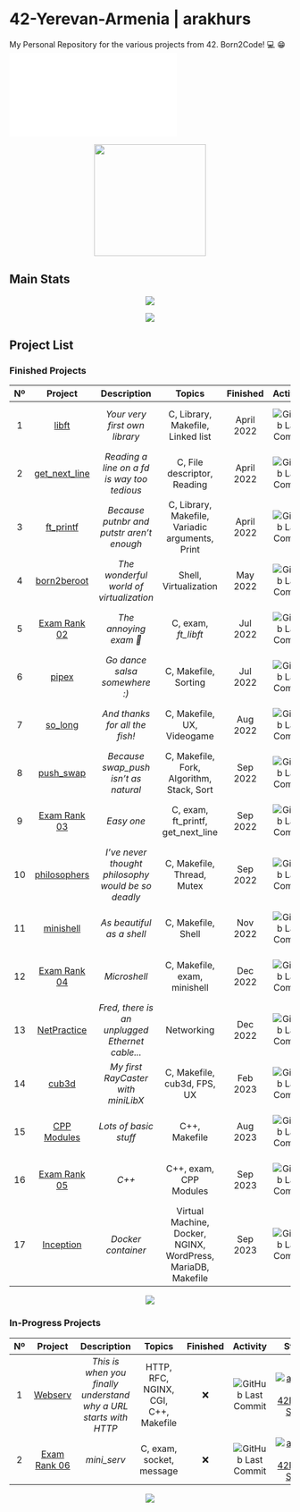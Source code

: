 # 42-Yerevan-Armenia | arakhurs
My Personal Repository for the various projects from 42. Born2Code! :computer: :grin:
[![Project Score](index.html)](index.html)
<p align="center">
  <a href="https://www.42yerevan.am/">
    <img src="https://res.cloudinary.com/teepublic/image/private/s--9-CQoKQ4--/t_Resized%20Artwork/c_fit,g_north_west,h_954,w_954/co_000000,e_outline:48/co_000000,e_outline:inner_fill:48/co_ffffff,e_outline:48/co_ffffff,e_outline:inner_fill:48/co_bbbbbb,e_outline:3:1000/c_mpad,g_center,h_1260,w_1260/b_rgb:eeeeee/c_limit,f_auto,h_630,q_90,w_630/v1556645690/production/designs/4744057_0.jpg" with=200 height=200>
  </a>
</p>

## Main Stats

<p align="center">
  <a href="https://profile.intra.42.fr/users/arakhurs">
    <img src="https://badgen.net/badge/Born2Code/arakhurs/blue?cache=86400&icon=https://meta.intra.42.fr/images/42_logo.svg">
  </a>
</p>

<p align="center">
  <a href="https://github.com/Aramxxx8691/42-Yerevan-Armenia">
    <img src="https://badge42.vercel.app/api/v2/cl2hghdn0015509jwbq3g6pgx/stats?cursusId=21&coalitionId=undefined">
  </a>
</p>

## Project List

### Finished Projects

|  Nº  | Project | Description | Topics | Finished | Activity | Status |
| :--: | :-----: | :---------: | :----: | :------: | :------: | :----: |
| 1 | [libft](https://github.com/Aramxxx8691/Libft-42) | *Your very first own library* | C, Library, Makefile, Linked list | April 2022 | ![GitHub Last Commit](https://img.shields.io/github/last-commit/Aramxxx8691/Libft-42/master) | [![arakhurs's 42Project Score](https://badge42.vercel.app/api/v2/cl2hghdn0015509jwbq3g6pgx/project/2525463)](https://github.com/JaeSeoKim/badge42) |
| 2 | [get_next_line](https://github.com/Aramxxx8691/Get-Next-Line-42) | *Reading a line on a *fd* is way too tedious* | C, File descriptor, Reading | April 2022 | ![GitHub Last Commit](https://img.shields.io/github/last-commit/Aramxxx8691/Get-Next-Line-42/master) | [![arakhurs's 42Project Score](https://badge42.vercel.app/api/v2/cl2hghdn0015509jwbq3g6pgx/project/2555721)](https://github.com/JaeSeoKim/badge42) |
| 3 | [ft_printf](https://github.com/Aramxxx8691/PrintF-42) | *Because putnbr and putstr aren’t enough* | C, Library, Makefile, Variadic arguments, Print | April 2022 | ![GitHub Last Commit](https://img.shields.io/github/last-commit/Aramxxx8691/PrintF-42/master) | [![arakhurs's 42Project Score](https://badge42.vercel.app/api/v2/cl2hghdn0015509jwbq3g6pgx/project/2560384)](https://github.com/JaeSeoKim/badge42) |
| 4 | [born2beroot](https://github.com/Aramxxx8691/Born2beRoot-42) | *The wonderful world of virtualization* | Shell, Virtualization | May 2022 | ![GitHub Last Commit](https://img.shields.io/github/last-commit/Aramxxx8691/Born2beRoot-42/master) | [![arakhurs's 42Project Score](https://badge42.vercel.app/api/v2/cl2hghdn0015509jwbq3g6pgx/project/2575362)](https://github.com/JaeSeoKim/badge42) |
| 5 | [Exam Rank 02](https://github.com/42-Yerevan-Armenia/Exam_Rank_02) | *The annoying exam 👹* | C, exam, *ft_libft* | Jul 2022 | ![GitHub Last Commit](https://img.shields.io/github/last-commit/Aramxxx8691/Exam_Rank_02/master) | [![arakhurs's 42Project Score](https://badge42.vercel.app/api/v2/cl2hghdn0015509jwbq3g6pgx/project/2636951)](https://github.com/JaeSeoKim/badge42) |
| 6 | [pipex](https://github.com/42-Yerevan-Armenia/Pipex-42) | *Go dance salsa somewhere :)* | C, Makefile, Sorting | Jul 2022 | ![GitHub Last Commit](https://img.shields.io/github/last-commit/Aramxxx8691/Pipex-42/master) | [![arakhurs's 42Project Score](https://badge42.vercel.app/api/v2/cl2hghdn0015509jwbq3g6pgx/project/2670106)](https://github.com/JaeSeoKim/badge42) |
| 7 | [so_long](https://github.com/42-Yerevan-Armenia/So_long-42) | *And thanks for all the fish!* | C, Makefile, UX, Videogame | Aug 2022 | ![GitHub Last Commit](https://img.shields.io/github/last-commit/Aramxxx8691/So_long-42/master) | [![arakhurs's 42Project Score](https://badge42.vercel.app/api/v2/cl2hghdn0015509jwbq3g6pgx/project/2670036)](https://github.com/JaeSeoKim/badge42) |
| 8 | [push_swap](https://github.com/42-Yerevan-Armenia/Push_swap-42) | *Because swap_push isn’t as natural* | C, Makefile, Fork, Algorithm, Stack, Sort | Sep 2022 | ![GitHub Last Commit](https://img.shields.io/github/last-commit/Aramxxx8691/Push_swap-42/master) | [![arakhurs's 42Project Score](https://badge42.vercel.app/api/v2/cl2hghdn0015509jwbq3g6pgx/project/2670044)](https://github.com/JaeSeoKim/badge42) |
| 9 | [Exam Rank 03](https://github.com/42-Yerevan-Armenia/Exam_Rank_03) | *Easy one* | C, exam, ft_printf, get_next_line | Sep 2022 | ![GitHub Last Commit](https://img.shields.io/github/last-commit/Aramxxx8691/Exam_Rank_03/master) | [![arakhurs's 42Project Score](https://badge42.vercel.app/api/v2/cl2hghdn0015509jwbq3g6pgx/project/2636951)](https://github.com/JaeSeoKim/badge42) |
| 10 | [philosophers](https://github.com/42-Yerevan-Armenia/Philosophers-42) | *I’ve never thought philosophy would be so deadly* | C, Makefile, Thread, Mutex | Sep 2022 | ![GitHub Last Commit](https://img.shields.io/github/last-commit/Aramxxx8691/Philosophers-42/master) | [![arakhurs's 42Project Score](https://badge42.vercel.app/api/v2/cl2hghdn0015509jwbq3g6pgx/project/2774915)](https://github.com/JaeSeoKim/badge42) |
| 11 | [minishell](https://github.com/42-Yerevan-Armenia/Minishell-42) | *As beautiful as a shell* | C, Makefile, Shell | Nov 2022 | ![GitHub Last Commit](https://img.shields.io/github/last-commit/Aramxxx8691/Minishell-42/master) | [![arakhurs's 42Project Score](https://badge42.vercel.app/api/v2/cl2hghdn0015509jwbq3g6pgx/project/2774916)](https://github.com/JaeSeoKim/badge42) |
| 12 | [Exam Rank 04](https://github.com/42-Yerevan-Armenia/Exam_Rank_04) | *Microshell* | C, Makefile, exam, minishell | Dec 2022 | ![GitHub Last Commit](https://img.shields.io/github/last-commit/Aramxxx8691/Exam_Rank_04/master) | [![arakhurs's 42Project Score](https://badge42.vercel.app/api/v2/cl2hghdn0015509jwbq3g6pgx/project/2901567)](https://github.com/JaeSeoKim/badge42) |
| 13 | [NetPractice](https://github.com/42-Yerevan-Armenia/NetPractice-42) | *Fred, there is an unplugged Ethernet cable...* | Networking | Dec 2022 | ![GitHub Last Commit](https://img.shields.io/github/last-commit/Aramxxx8691/NetPractice-42/master) | [![arakhurs's 42Project Score](https://badge42.vercel.app/api/v2/cl2hghdn0015509jwbq3g6pgx/project/2910483)](https://github.com/JaeSeoKim/badge42) |
| 14 | [cub3d](https://github.com/42-Yerevan-Armenia/Cub3d-42) | *My first RayCaster with miniLibX* | C, Makefile, cub3d, FPS, UX | Feb 2023  | ![GitHub Last Commit](https://img.shields.io/github/last-commit/Aramxxx8691/Cub3d-42/master) | [![arakhurs's 42Project Score](https://badge42.vercel.app/api/v2/cl2hghdn0015509jwbq3g6pgx/project/2910484)](https://github.com/JaeSeoKim/badge42) |
| 15 | [CPP Modules](https://github.com/42-Yerevan-Armenia/CPP-42) | *Lots of basic stuff* | C++, Makefile | Aug 2023 | ![GitHub Last Commit](https://img.shields.io/github/last-commit/Aramxxx8691/CPP-42/master) | [![arakhurs's 42Project Score](https://badge42.vercel.app/api/v2/cl2hghdn0015509jwbq3g6pgx/project/3054392)](https://github.com/JaeSeoKim/badge42) |
| 16 | [Exam Rank 05](https://github.com/42-Yerevan-Armenia/Exam_Rank_05) | *C++* | C++, exam, CPP Modules | Sep 2023 | ![GitHub Last Commit](https://img.shields.io/github/last-commit/Aramxxx8691/Exam_Rank_05/master) | [![arakhurs's 42Project Score](https://badge42.vercel.app/api/v2/cl2hghdn0015509jwbq3g6pgx/project/2901567)](https://github.com/JaeSeoKim/badge42) |
| 17 | [Inception](https://github.com/42-Yerevan-Armenia/Inception-42) | *Docker container* | Virtual Machine, Docker, NGINX, WordPress, MariaDB, Makefile | Sep 2023 | ![GitHub Last Commit](https://img.shields.io/github/last-commit/Aramxxx8691/Inception-42/master) | [![arakhurs's 42Project Score](https://badge42.vercel.app/api/v2/cl2hghdn0015509jwbq3g6pgx/project/2901567)](https://github.com/JaeSeoKim/badge42) |

<p align="center">
  <a href="https://github.com/Aramxxx8691/Tester-42">
    <img src="https://mailtrap.io/wp-content/uploads/2020/06/testing_meme3.png">
  </a>
</p>

### In-Progress Projects

|  Nº  | Project | Description | Topics | Finished | Activity | Status |
| :--: | :-----: | :---------: | :----: | :------: | :------: | :----: |
| 1 | [Webserv](https://github.com/42-Yerevan-Armenia/Webserv-42) | *This is when you finally understand why a URL starts with HTTP* | HTTP, RFC, NGINX, CGI, C++, Makefile | ❌ | ![GitHub Last Commit](https://img.shields.io/github/last-commit/Aramxxx8691/Webserv-42/master) | [![arakhurs's 42Project Score](https://badge42.vercel.app/api/v2/cl2hghdn0015509jwbq3g6pgx/project/2901567)](https://github.com/JaeSeoKim/badge42) |
| 2 | [Exam Rank 06](https://github.com/42-Yerevan-Armenia/Exam_Rank_06) | *mini_serv* | C, exam, socket, message | ❌ | ![GitHub Last Commit](https://img.shields.io/github/last-commit/Aramxxx8691/Exam_Rank_06/master) | [![arakhurs's 42Project Score](https://badge42.vercel.app/api/v2/cl2hghdn0015509jwbq3g6pgx/project/2901567)](https://github.com/JaeSeoKim/badge42) |

<!---
madebypixel02/42-Madrid-Cursus
| 1 | [Exam Rank 05](https://github.com/42-Yerevan-Armenia/Exam_Rank_05) | *C++* | C++, Makefile, exam, CPP Modules | Sep 2023 | ![GitHub Last Commit](https://img.shields.io/github/last-commit/Aramxxx8691/Exam_Rank_05/master) | [![arakhurs's 42Project Score](https://badge42.vercel.app/api/v2/cl2hghdn0015509jwbq3g6pgx/project/2901567)](https://github.com/JaeSeoKim/badge42) |
--->

<p align="center">
  <a href="https://www.42yerevan.am/">
    <img src="https://github-readme-stats.vercel.app/api?username=Aramxxx8691&count_private=true&show_icons=true&theme=dark">
  </a>
</p>
